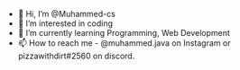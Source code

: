 - 👋 Hi, I’m @Muhammed-cs
- 👀 I’m interested in coding
- 🌱 I’m currently learning Programming, Web Development
- 📫 How to reach me - @muhammed.java on Instagram or pizzawithdirt#2560 on discord.
